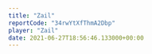 ```yaml
---
title: "Zail"
reportCode: "34rwYtXfThmA2Dbp"
player: "Zail"
date: 2021-06-27T18:56:46.133000+00:00
---
```

